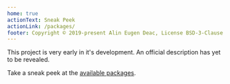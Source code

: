 ```yaml
---
home: true
actionText: Sneak Peek
actionLink: /packages/
footer: Copyright © 2019-present Alin Eugen Deac, License BSD-3-Clause
---
```


This project is very early in it's development. An official description has yet to be revealed.

Take a sneak peek at the [available packages](/packages/).

